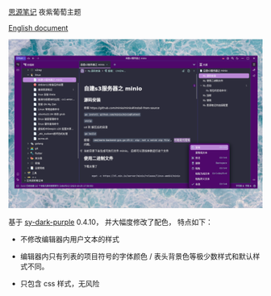 [思源笔记](https://github.com/siyuan-note/siyuan) 夜紫葡萄主题

[English document](./README.md)

![avatar](preview.png)

基于 [sy-dark-purple](https://github.com/frostime/sy-dark-purple) 0.4.10， 并大幅度修改了配色， 特点如下：

* 不修改编辑器内用户文本的样式
  
* 编辑器内只有列表的项目符号的字体颜色 / 表头背景色等极少数样式和默认样式不同。
  
* 只包含 css 样式，无风险